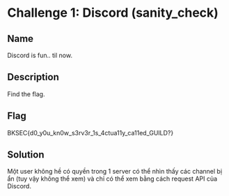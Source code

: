 # Challenge 1: Discord (sanity_check)

## Name
Discord is fun.. til now.

## Description
Find the flag.

## Flag
BKSEC{d0_y0u_kn0w_s3rv3r_1s_4ctua11y_ca11ed_GUILD?}

## Solution
Một user không hề có quyền trong 1 server có thể nhìn thấy các channel bị ẩn (tuy vậy không thể xem) và chỉ có thể xem bằng cách request API của Discord.